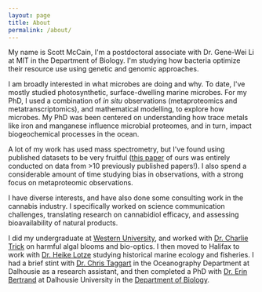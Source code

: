 ```yaml
---
layout: page
title: About
permalink: /about/
---
```


My name is Scott McCain, I'm a postdoctoral associate with Dr. Gene-Wei Li at MIT in the Department of Biology. I'm studying how bacteria optimize their resource use using genetic and genomic approaches.

I am broadly interested in what microbes are doing and why. To date, I've mostly studied photosynthetic, surface-dwelling marine microbes. For my PhD, I used a combination of *in situ* observations (metaproteomics and metatranscriptomics), and mathematical modelling, to explore how microbes. My PhD was been centered on understanding how trace metals like iron and manganese influence microbial proteomes, and in turn, impact biogeochemical processes in the ocean. 

A lot of my work has used mass spectrometry, but I've found using published datasets to be very fruitful ([this paper](https://pubmed.ncbi.nlm.nih.gov/31483995/) of ours was entirely conducted on data from >10 previously published papers!). I also spend a considerable amount of time studying bias in observations, with a strong focus on metaproteomic observations.

I have diverse interests, and have also done some consulting work in the cannabis industry. I specifically worked on science communication challenges, translating research on cannabidiol efficacy, and assessing bioavailability of natural products.

I did my undergraduate at [Western University](https://www.uwo.ca/biology/), and worked with [Dr. Charlie Trick](https://www.uwo.ca/biology/directory/faculty/trick.html) on harmful algal blooms and bio-optics. I then moved to Halifax to work with [Dr. Heike Lotze](http://lotzelab.biology.dal.ca/) studying historical marine ecology and fisheries. I had a brief stint with [Dr. Chris Taggart](http://fishocean.ocean.dal.ca/) in the Oceanography Department at Dalhousie as a research assistant, and then completed a PhD with [Dr. Erin Bertrand](http://erinbertrand.blogspot.ca/) at Dalhousie University in the [Department of Biology](https://www.dal.ca/faculty/science/biology.html).


